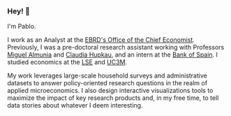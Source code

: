 ### Hey! 👋

I'm Pablo. 

I work as an Analyst at the [EBRD's Office of the Chief Economist](https://www.ebrd.com/what-we-do/economic-research-and-data/office-of-the-chief-economist.html). Previously, I was a pre-doctoral research assistant working with Professors [Miguel Almunia](https://malmunia.github.io/) and [Claudia Hupkau](https://sites.google.com/view/claudiahupkau/home), and an intern at the [Bank of Spain](https://www.bde.es/investigador/en/). I studied economics at the [LSE](https://www.lse.ac.uk/) and [UC3M](https://www.uc3m.es/home).

My work leverages large-scale household surveys and administrative datasets to answer policy-oriented research questions in the realm of applied microeconomics. I also design interactive visualizations tools to maximize the impact of key research products and, in my free time, to tell data stories about whatever I deem interesting.
